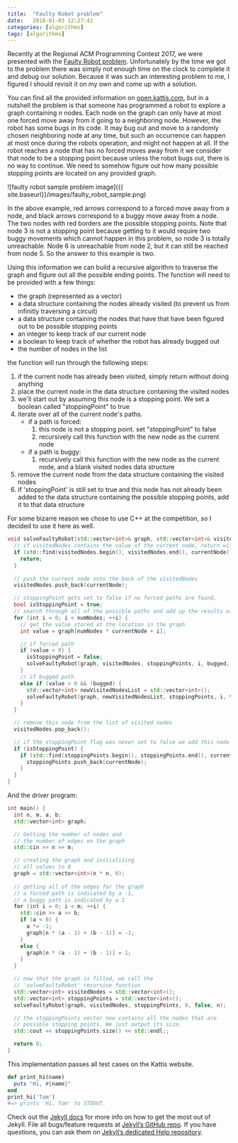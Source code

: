 ```yaml
---
title:  "Faulty Robot problem"
date:   2018-01-03 12:27:42
categories: [algorithms]
tags: [algorithms]
---
```

Recently at the Regional ACM Programming Contest 2017, we were presented with the [Faulty Robot problem](https://open.kattis.com/problems/faultyrobot). Unfortunately by the time we got to the problem there was simply not enough time on the clock to complete it and debug our solution. Because it was such an interesting problem to me, I figured I should revisit it on my own and come up with a solution.

You can find all the provided information on [open.kattis.com](https://open.kattis.com/problems/faultyrobot), but in a nutshell the problem is that someone has programmed a robot to explore a graph containing *n* nodes. Each node on the graph can only have at most one forced move away from it going to a neighboring node. However, the robot has some bugs in its code. It may bug out and move to a randomly chosen neighboring node at any time, but such an occurrence can happen at most once during the robots operation, and might not happen at all. If the robot reaches a node that has no forced moves away from it we consider that node to be a stopping point because unless the robot bugs out, there is no way to continue. We need to somehow figure out how many possible stopping points are located on any provided graph.

![faulty robot sample problem image]({{ site.baseurl}}/images/faulty_robot_sample.png)

In the above example, red arrows correspond to a forced move away from a node, and black arrows correspond to a buggy move away from a node. The two nodes with red borders are the possible stopping points. Note that node 3 is not a stopping point because getting to it would require two buggy movements which cannot happen in this problem, so node 3 is totally unreachable. Node 6 is unreachable from node 2, but it can still be reached from node 5. So the answer to this example is two.

Using this information we can build a recursive algorithm to traverse the graph and figure out all the possible ending points. The function will need to be provided with a few things:

* the graph (represented as a vector)
* a data structure containing the nodes already visited (to prevent us from infinitly traversing a circuit)
* a data structure containing the nodes that have that have been figured out to be possible stopping points
* an integer to keep track of our current node
* a boolean to keep track of whether the robot has already bugged out
* the number of nodes in the list

the function will run through the following steps:

1. if the current node has already been visited, simply return without doing anything
2. place the current node in the data structure containing the visited nodes
3. we'll start out by assuming this node is a stopping point. We set a boolean called "stoppingPoint" to true
4. iterate over all of the current node's paths.
    * if a path is forced:
        1. this node is not a stopping point. set "stoppingPoint" to false
        2. recursively call this function with the new node as the current node
    * if a path is buggy:
        1. recursively call this function with the new node as the current node, and a blank visited nodes data structure
5. remove the current node from the data structure containing the visited nodes
6. if 'stoppingPoint' is still set to true and this node has not already been added to the data structure containing the possible stopping points, add it to that data structure

For some bizarre reason we chose to use C++ at the competition, so I decided to use it here as well.

```c++
void solveFaultyRobot(std::vector<int>& graph, std::vector<int>& visitedNodes, std::vector<int>& stoppingPoints, int currentNode, bool bugged, int numNodes) {
  // if visitedNodes contains the value of the current node, return without doing anything
  if (std::find(visitedNodes.begin(), visitedNodes.end(), currentNode) != visitedNodes.end()) {
    return;
  }
  
  // push the current node onto the back of the visitedNodes
  visitedNodes.push_back(currentNode);

  // stoppingPoint gets set to false if no forced paths are found.
  bool isStoppingPoint = true;
  // search through all of the possible paths and add up the results of the recursive calls
  for (int i = 0; i < numNodes; ++i) {
    // get the value stored at the location in the graph
    int value = graph[numNodes * currentNode + i];

    // if forced path
    if (value < 0) {
      isStoppingPoint = false;
      solveFaultyRobot(graph, visitedNodes, stoppingPoints, i, bugged, numNodes);
    }
    // if bugged path
    else if (value > 0 && !bugged) {
      std::vector<int> newVisitedNodesList = std::vector<int>();
      solveFaultyRobot(graph, newVisitedNodesList, stoppingPoints, i, true, numNodes);
    }
  }

  // remove this node from the list of visited nodes
  visitedNodes.pop_back();

  // if the stoppingPoint flag was never set to false we add this node to the list of stopping points if it hasn't already been added
  if (isStoppingPoint) {
    if (std::find(stoppingPoints.begin(), stoppingPoints.end(), currentNode) == stoppingPoints.end()) {
      stoppingPoints.push_back(currentNode);
    }
  }
}
```

And the driver program:

```c++
int main() {
  int n, m, a, b;
  std::vector<int> graph;

  // Getting the number of nodes and
  // the number of edges on the graph
  std::cin >> n >> m;

  // creating the graph and initializing
  // all values to 0
  graph = std::vector<int>(n * n, 0);
  
  // getting all of the edges for the graph
  // a forced path is indicated by a -1,
  // a buggy path is indicated by a 1
  for (int i = 0; i < m; ++i) {
    std::cin >> a >> b;
    if (a < 0) {
      a *= -1;
      graph[n * (a - 1) + (b - 1)] = -1;
    }
    else {
      graph[n * (a - 1) + (b - 1)] = 1;
    }
  }

  // now that the graph is filled, we call the 
  // 'solveFaultyRobot' recursive function
  std::vector<int> visitedNodes = std::vector<int>();
  std::vector<int> stoppingPoints = std::vector<int>();
  solveFaultyRobot(graph, visitedNodes, stoppingPoints, 0, false, n);

  // the stoppingPoints vector now contains all the nodes that are
  // possible stopping points. We just output its size.
  std::cout << stoppingPoints.size() << std::endl;;

  return 0;
}
```

This implementation passes all test cases on the Kattis website.

``` ruby
def print_hi(name)
  puts "Hi, #{name}"
end
print_hi('Tom')
#=> prints 'Hi, Tom' to STDOUT.
```

Check out the [Jekyll docs][jekyll] for more info on how to get the most out of Jekyll. File all bugs/feature requests at [Jekyll’s GitHub repo][jekyll-gh]. If you have questions, you can ask them on [Jekyll’s dedicated Help repository][jekyll-help].

[jekyll]:      http://jekyllrb.com
[jekyll-gh]:   https://github.com/jekyll/jekyll
[jekyll-help]: https://github.com/jekyll/jekyll-help
